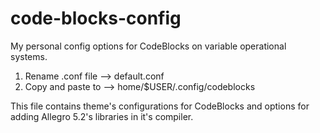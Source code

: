 # code-blocks-config
My personal config options for CodeBlocks on variable operational systems.

1) Rename .conf file --> default.conf
2) Copy and paste to --> home/$USER/.config/codeblocks

This file contains theme's configurations for CodeBlocks and options for adding Allegro 5.2's libraries in it's compiler.
